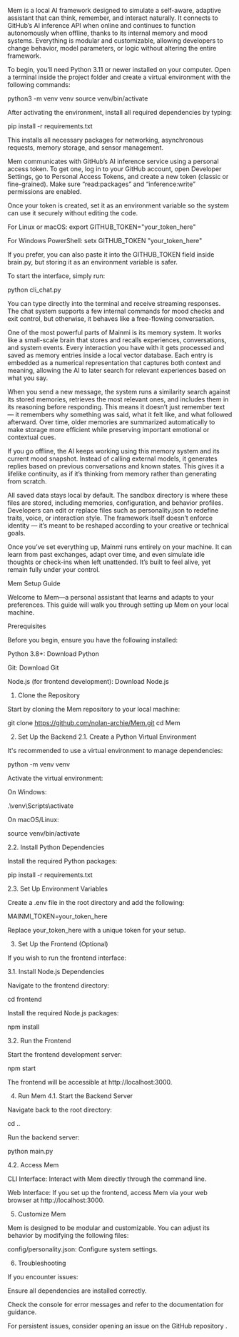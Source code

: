 Mem is a local AI framework designed to simulate a self-aware, adaptive assistant that can think, remember, and interact naturally. It connects to GitHub’s AI inference API when online and continues to function autonomously when offline, thanks to its internal memory and mood systems. Everything is modular and customizable, allowing developers to change behavior, model parameters, or logic without altering the entire framework.

To begin, you’ll need Python 3.11 or newer installed on your computer. Open a terminal inside the project folder and create a virtual environment with the following commands:

python3 -m venv venv
source venv/bin/activate

After activating the environment, install all required dependencies by typing:

pip install -r requirements.txt

This installs all necessary packages for networking, asynchronous requests, memory storage, and sensor management.

Mem communicates with GitHub’s AI inference service using a personal access token. To get one, log in to your GitHub account, open Developer Settings, go to Personal Access Tokens, and create a new token (classic or fine-grained). Make sure “read:packages” and “inference:write” permissions are enabled.

Once your token is created, set it as an environment variable so the system can use it securely without editing the code.

For Linux or macOS:
export GITHUB_TOKEN="your_token_here"

For Windows PowerShell:
setx GITHUB_TOKEN "your_token_here"

If you prefer, you can also paste it into the GITHUB_TOKEN field inside brain.py, but storing it as an environment variable is safer.

To start the interface, simply run:

python cli_chat.py

You can type directly into the terminal and receive streaming responses. The chat system supports a few internal commands for mood checks and exit control, but otherwise, it behaves like a free-flowing conversation.

One of the most powerful parts of Mainmi is its memory system. It works like a small-scale brain that stores and recalls experiences, conversations, and system events. Every interaction you have with it gets processed and saved as memory entries inside a local vector database. Each entry is embedded as a numerical representation that captures both context and meaning, allowing the AI to later search for relevant experiences based on what you say.

When you send a new message, the system runs a similarity search against its stored memories, retrieves the most relevant ones, and includes them in its reasoning before responding. This means it doesn’t just remember text — it remembers why something was said, what it felt like, and what followed afterward. Over time, older memories are summarized automatically to make storage more efficient while preserving important emotional or contextual cues.

If you go offline, the AI keeps working using this memory system and its current mood snapshot. Instead of calling external models, it generates replies based on previous conversations and known states. This gives it a lifelike continuity, as if it’s thinking from memory rather than generating from scratch.

All saved data stays local by default. The sandbox directory is where these files are stored, including memories, configuration, and behavior profiles. Developers can edit or replace files such as personality.json to redefine traits, voice, or interaction style. The framework itself doesn’t enforce identity — it’s meant to be reshaped according to your creative or technical goals.

Once you’ve set everything up, Mainmi runs entirely on your machine. It can learn from past exchanges, adapt over time, and even simulate idle thoughts or check-ins when left unattended. It’s built to feel alive, yet remain fully under your control.

Mem Setup Guide

Welcome to Mem—a personal assistant that learns and adapts to your preferences. This guide will walk you through setting up Mem on your local machine.

Prerequisites

Before you begin, ensure you have the following installed:

Python 3.8+: Download Python

Git: Download Git

Node.js (for frontend development): Download Node.js

1. Clone the Repository

Start by cloning the Mem repository to your local machine:

git clone https://github.com/nolan-archie/Mem.git
cd Mem

2. Set Up the Backend
2.1. Create a Python Virtual Environment

It's recommended to use a virtual environment to manage dependencies:

python -m venv venv


Activate the virtual environment:

On Windows:

.\venv\Scripts\activate


On macOS/Linux:

source venv/bin/activate

2.2. Install Python Dependencies

Install the required Python packages:

pip install -r requirements.txt

2.3. Set Up Environment Variables

Create a .env file in the root directory and add the following:

MAINMI_TOKEN=your_token_here


Replace your_token_here with a unique token for your setup.

3. Set Up the Frontend (Optional)

If you wish to run the frontend interface:

3.1. Install Node.js Dependencies

Navigate to the frontend directory:

cd frontend


Install the required Node.js packages:

npm install

3.2. Run the Frontend

Start the frontend development server:

npm start


The frontend will be accessible at http://localhost:3000.

4. Run Mem
4.1. Start the Backend Server

Navigate back to the root directory:

cd ..


Run the backend server:

python main.py

4.2. Access Mem

CLI Interface: Interact with Mem directly through the command line.

Web Interface: If you set up the frontend, access Mem via your web browser at http://localhost:3000.

5. Customize Mem

Mem is designed to be modular and customizable. You can adjust its behavior by modifying the following files:

config/personality.json: Configure system settings.

6. Troubleshooting

If you encounter issues:

Ensure all dependencies are installed correctly.

Check the console for error messages and refer to the documentation for guidance.

For persistent issues, consider opening an issue on the GitHub repository
.
